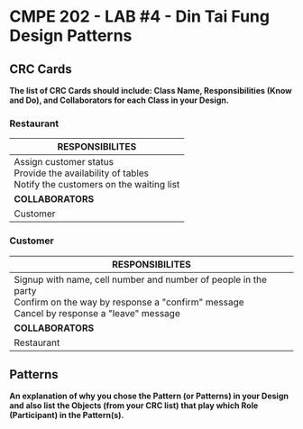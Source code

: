 # CMPE 202 - LAB #4 - Din Tai Fung Design Patterns



## CRC Cards

**The list of CRC Cards should include: Class Name, Responsibilities (Know and Do), and Collaborators for each Class in your Design.**

### Restaurant

| **RESPONSIBILITES**                                          |
| ------------------------------------------------------------ |
| Assign customer status<br />Provide the availability of tables <br />Notify the customers on the waiting list |
| **COLLABORATORS**                                            |
| Customer                                                     |

### Customer

| **RESPONSIBILITES**                                          |
| ------------------------------------------------------------ |
| Signup with name, cell number and number of people in the party<br />Confirm on the way by response a "confirm" message<br />Cancel by response a "leave" message |
| **COLLABORATORS**                                            |
| Restaurant                                                   |

## Patterns

 **An explanation of why you chose the Pattern (or Patterns) in your Design and also list the Objects (from your CRC list) that play which Role (Participant) in the Pattern(s).**

 